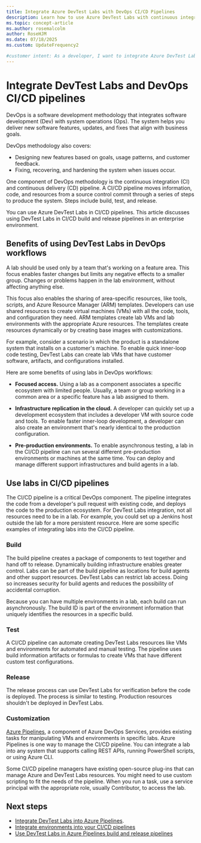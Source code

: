 ```yaml
---
title: Integrate Azure DevTest Labs with DevOps CI/CD Pipelines
description: Learn how to use Azure DevTest Labs with continuous integration (CI) and continuous delivery (CD) pipelines in an enterprise environment.
ms.topic: concept-article 
ms.author: rosemalcolm
author: RoseHJM
ms.date: 07/18/2025
ms.custom: UpdateFrequency2

#customer intent: As a developer, I want to integrate Azure DevTest Labs with DevOps so that I can take advantage of the benefits of CI/CD pipelines.
---
```


# Integrate DevTest Labs and DevOps CI/CD pipelines

DevOps is a software development methodology that integrates software development (Dev) with system operations (Ops). The system helps you deliver new software features, updates, and fixes that align with business goals.

DevOps methodology also covers:

- Designing new features based on goals, usage patterns, and customer feedback.
- Fixing, recovering, and hardening the system when issues occur.

One component of DevOps methodology is the continuous integration (CI) and continuous delivery (CD) pipeline. A CI/CD pipeline moves information, code, and resources from a source control commit through a series of steps to produce the system. Steps include build, test, and release.

You can use Azure DevTest Labs in CI/CD pipelines. This article discusses using DevTest Labs in CI/CD build and release pipelines in an enterprise environment.

## Benefits of using DevTest Labs in DevOps workflows

A lab should be used only by a team that's working on a feature area. This focus enables faster changes but limits any negative effects to a smaller group. Changes or problems happen in the lab environment, without affecting anything else.

This focus also enables the sharing of area-specific resources, like tools, scripts, and Azure Resource Manager (ARM) templates. Developers can use shared resources to create virtual machines (VMs) with all the code, tools, and configuration they need. ARM templates create lab VMs and lab environments with the appropriate Azure resources. The templates create resources dynamically or by creating base images with customizations.

For example, consider a scenario in which the product is a standalone system that installs on a customer's machine. To enable quick inner-loop code testing, DevTest Labs can create lab VMs that have customer software, artifacts, and configurations installed.

Here are some benefits of using labs in DevOps workflows:

- **Focused access.** Using a lab as a component associates a specific ecosystem with limited people. Usually, a team or group working in a common area or a specific feature has a lab assigned to them.

- **Infrastructure replication in the cloud.** A developer can quickly set up a development ecosystem that includes a developer VM with source code and tools. To enable faster inner-loop development, a developer can also create an environment that's nearly identical to the production configuration.

- **Pre-production environments.** To enable asynchronous testing, a lab in the CI/CD pipeline can run several different pre-production environments or machines at the same time. You can deploy and manage different support infrastructures and build agents in a lab.

## Use labs in CI/CD pipelines

The CI/CD pipeline is a critical DevOps component. The pipeline integrates the code from a developer's pull request with existing code, and deploys the code to the production ecosystem. For DevTest Labs integration, not all resources need to be in a lab. For example, you could set up a Jenkins host outside the lab for a more persistent resource. Here are some specific examples of integrating labs into the CI/CD pipeline.

### Build

The build pipeline creates a package of components to test together and hand off to release. Dynamically building infrastructure enables greater control. Labs can be part of the build pipeline as locations for build agents and other support resources. DevTest Labs can restrict lab access. Doing so increases security for build agents and reduces the possibility of accidental corruption.

Because you can have multiple environments in a lab, each build can run asynchronously. The build ID is part of the environment information that uniquely identifies the resources in a specific build.

### Test

A CI/CD pipeline can automate creating DevTest Labs resources like VMs and environments for automated and manual testing. The pipeline uses build information artifacts or formulas to create VMs that have different custom test configurations.

### Release

The release process can use DevTest Labs for verification before the code is deployed. The process is similar to testing. Production resources shouldn't be deployed in DevTest Labs.

### Customization

[Azure Pipelines](/azure/devops/pipelines/get-started/what-is-azure-pipelines), a component of Azure DevOps Services, provides existing tasks for manipulating VMs and environments in specific labs. Azure Pipelines is one way to manage the CI/CD pipeline. You can integrate a lab into any system that supports calling REST APIs, running PowerShell scripts, or using Azure CLI.

Some CI/CD pipeline managers have existing open-source plug-ins that can manage Azure and DevTest Labs resources. You might need to use custom scripting to fit the needs of the pipeline. When you run a task, use a service principal with the appropriate role, usually Contributor, to access the lab.

## Next steps

- [Integrate DevTest Labs into Azure Pipelines](devtest-lab-integrate-ci-cd.md).
- [Integrate environments into your CI/CD pipelines](integrate-environments-devops-pipeline.md)
- [Use DevTest Labs in Azure Pipelines build and release pipelines](use-devtest-labs-build-release-pipelines.md)
 
